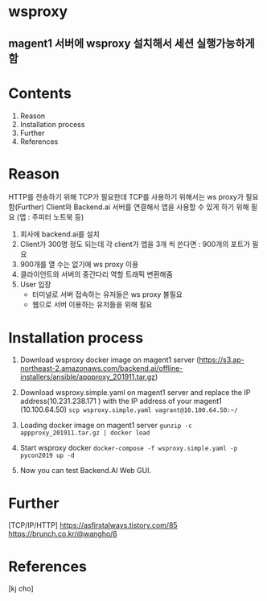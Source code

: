 

wsproxy
=========

magent1 서버에 wsproxy 설치해서 세션 실행가능하게 함
---------


# Contents  
1. Reason
2. Installation process 
3. Further
4. References


# Reason
HTTP를 전송하기 위해 TCP가 필요한데 TCP를 사용하기 위해서는 ws proxy가 필요함(Further)
Client와 Backend.ai 서버를 연결해서 앱을 사용할 수 있게 하기 위해 필요 (앱 : 주피터 노트북 등)
1. 회사에 backend.ai를 설치
2. Client가 300명 정도 되는데 각 client가 앱을 3개 씩 쓴다면 : 900개의 포트가 필요
3. 900개를 열 수는 없기에 ws proxy 이용
4. 클라이언트와 서버의 중간다리 역할
    트래픽 변환해줌
5. User 입장
    - 터미널로 서버 접속하는 유저들은 ws proxy 불필요
    - 웹으로 서버 이용하는 유저들을 위해 필요    


# Installation process 
1. Download wsproxy docker image on magent1 server 
(https://s3.ap-northeast-2.amazonaws.com/backend.ai/offline-installers/ansible/appproxy_201911.tar.gz)

2. Download wsproxy.simple.yaml on magent1 server and replace the IP address(10.231.238.171 ) with the IP address of your magent1 (10.100.64.50)
```scp wsproxy.simple.yaml vagrant@10.100.64.50:~/```

3. Loading docker image on magent1 server
```gunzip -c appproxy_201911.tar.gz | docker load``` 

4. Start wsproxy docker
```docker-compose -f wsproxy.simple.yaml -p pycon2019 up -d```

5. Now you can test Backend.AI Web GUI. 


# Further
[TCP/IP/HTTP]
https://asfirstalways.tistory.com/85
https://brunch.co.kr/@wangho/6



# References
[kj cho]